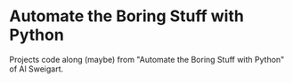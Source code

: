 # Automate the Boring Stuff with Python
Projects code along (maybe) from "Automate the Boring Stuff with Python" of Al Sweigart.
